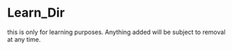Learn_Dir
=========

this is only for learning purposes.  Anything added will be subject to removal at any time.
